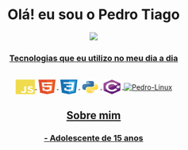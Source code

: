

<div align="center">

# Olá! eu sou o Pedro Tiago
  
  <a href="https://github.com/PedroTiago23">
  <img height="180em" src="https://github-readme-stats.vercel.app/api?username=PedroTiago23&show_icons=true&theme=dracula&include_all_commits=true&count_private=true"/>

### Tecnologias que eu utilizo no meu dia a dia
   
<div style="display: inline_block"><br>
  <img align="center" alt="Pedro-Js" height="30" width="40" src="https://raw.githubusercontent.com/devicons/devicon/master/icons/javascript/javascript-plain.svg">
  <img align="center" alt="Pedro-HTML" height="30" width="40" src="https://raw.githubusercontent.com/devicons/devicon/master/icons/html5/html5-original.svg">
  <img align="center" alt="Pedro-CSS" height="30" width="40" src="https://raw.githubusercontent.com/devicons/devicon/master/icons/css3/css3-original.svg">
  <img align="center" alt="Pedro-Python" height="30" width="40" src="https://raw.githubusercontent.com/devicons/devicon/master/icons/python/python-original.svg">
  <img align="center" alt="Pedro-Csharp" height="30" width="40" src="https://raw.githubusercontent.com/devicons/devicon/master/icons/csharp/csharp-original.svg">
  <img align="center" alt="Pedro-Linux" height="30" width="40" src="https://cdn.jsdelivr.net/gh/devicons/devicon/icons/linux/linux-original.svg" />

  ## Sobre mim
  
  ### - Adolescente de 15 anos
  
  
  
